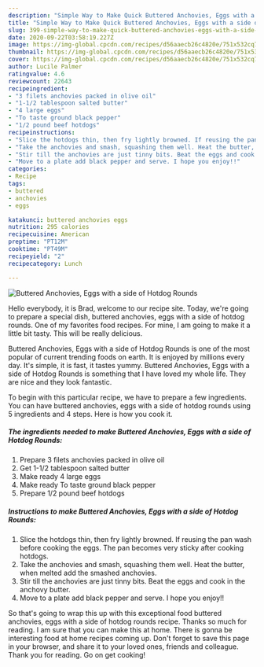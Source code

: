```yaml
---
description: "Simple Way to Make Quick Buttered Anchovies, Eggs with a side of Hotdog Rounds"
title: "Simple Way to Make Quick Buttered Anchovies, Eggs with a side of Hotdog Rounds"
slug: 399-simple-way-to-make-quick-buttered-anchovies-eggs-with-a-side-of-hotdog-rounds
date: 2020-09-22T03:58:19.227Z
image: https://img-global.cpcdn.com/recipes/d56aaecb26c4820e/751x532cq70/buttered-anchovies-eggs-with-a-side-of-hotdog-rounds-recipe-main-photo.jpg
thumbnail: https://img-global.cpcdn.com/recipes/d56aaecb26c4820e/751x532cq70/buttered-anchovies-eggs-with-a-side-of-hotdog-rounds-recipe-main-photo.jpg
cover: https://img-global.cpcdn.com/recipes/d56aaecb26c4820e/751x532cq70/buttered-anchovies-eggs-with-a-side-of-hotdog-rounds-recipe-main-photo.jpg
author: Lucile Palmer
ratingvalue: 4.6
reviewcount: 22643
recipeingredient:
- "3 filets anchovies packed in olive oil"
- "1-1/2 tablespoon salted butter"
- "4 large eggs"
- "To taste ground black pepper"
- "1/2 pound beef hotdogs"
recipeinstructions:
- "Slice the hotdogs thin, then fry lightly browned. If reusing the pan wash before cooking the eggs. The pan becomes very sticky after cooking hotdogs."
- "Take the anchovies and smash, squashing them well. Heat the butter, when melted add the smashed anchovies."
- "Stir till the anchovies are just tinny bits. Beat the eggs and cook in the anchovy butter."
- "Move to a plate add black pepper and serve. I hope you enjoy!!"
categories:
- Recipe
tags:
- buttered
- anchovies
- eggs

katakunci: buttered anchovies eggs 
nutrition: 295 calories
recipecuisine: American
preptime: "PT12M"
cooktime: "PT49M"
recipeyield: "2"
recipecategory: Lunch

---
```



![Buttered Anchovies, Eggs with a side of Hotdog Rounds](https://img-global.cpcdn.com/recipes/d56aaecb26c4820e/751x532cq70/buttered-anchovies-eggs-with-a-side-of-hotdog-rounds-recipe-main-photo.jpg)

Hello everybody, it is Brad, welcome to our recipe site. Today, we're going to prepare a special dish, buttered anchovies, eggs with a side of hotdog rounds. One of my favorites food recipes. For mine, I am going to make it a little bit tasty. This will be really delicious.



Buttered Anchovies, Eggs with a side of Hotdog Rounds is one of the most popular of current trending foods on earth. It is enjoyed by millions every day. It's simple, it is fast, it tastes yummy. Buttered Anchovies, Eggs with a side of Hotdog Rounds is something that I have loved my whole life. They are nice and they look fantastic.


To begin with this particular recipe, we have to prepare a few ingredients. You can have buttered anchovies, eggs with a side of hotdog rounds using 5 ingredients and 4 steps. Here is how you cook it.

<!--inarticleads1-->

##### The ingredients needed to make Buttered Anchovies, Eggs with a side of Hotdog Rounds:

1. Prepare 3 filets anchovies packed in olive oil
1. Get 1-1/2 tablespoon salted butter
1. Make ready 4 large eggs
1. Make ready To taste ground black pepper
1. Prepare 1/2 pound beef hotdogs




<!--inarticleads2-->

##### Instructions to make Buttered Anchovies, Eggs with a side of Hotdog Rounds:

1. Slice the hotdogs thin, then fry lightly browned. If reusing the pan wash before cooking the eggs. The pan becomes very sticky after cooking hotdogs.
1. Take the anchovies and smash, squashing them well. Heat the butter, when melted add the smashed anchovies.
1. Stir till the anchovies are just tinny bits. Beat the eggs and cook in the anchovy butter.
1. Move to a plate add black pepper and serve. I hope you enjoy!!




So that's going to wrap this up with this exceptional food buttered anchovies, eggs with a side of hotdog rounds recipe. Thanks so much for reading. I am sure that you can make this at home. There is gonna be interesting food at home recipes coming up. Don't forget to save this page in your browser, and share it to your loved ones, friends and colleague. Thank you for reading. Go on get cooking!

